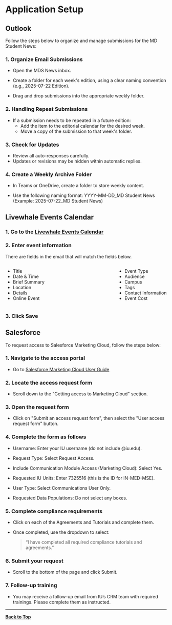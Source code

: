 # **Application Setup**

## Outlook

Follow the steps below to organize and manage submissions for the MD Student News:

### 1. Organize Email Submissions

- Open the MDS News inbox.

- Create a folder for each week's edition, using a clear naming convention (e.g., 2025-07-22 Edition).

- Drag and drop submissions into the appropriate weekly folder.

### 2. Handling Repeat Submissions

- If a submission needs to be repeated in a future edition:
  - Add the item to the editorial calendar for the desired week.
  - Move a copy of the submission to that week's folder.

### 3. Check for Updates

- Review all auto-responses carefully.
- Updates or revisions may be hidden within automatic replies.

### 4. Create a Weekly Archive Folder

- In Teams or OneDrive, create a folder to store weekly content.

- Use the following naming format:
    YYYY-MM-DD_MD Student News
    (Example: 2025-07-22_MD Student News)

## Livewhale Events Calendar

### 1. Go to the [Livewhale Events Calendar](https://events.iu.edu/livewhale/) 

### 2. Enter event information
There are fields in the email that will match the fields below.

<div style="display: flex; justify-content: space-between; gap: 2rem;">

<div>

- Title
- Date & Time
- Brief Summary
- Location
- Details
- Online Event

</div>

<div>

- Event Type
- Audience
- Campus
- Tags
- Contact Information
- Event Cost 

</div>
</div>

### 3. Click Save

## Salesforce

To request access to Salesforce Marketing Cloud, follow the steps below:

### 1. Navigate to the access portal

- Go to [Salesforce Marketing Cloud User Guide](https://salesforce.ucm.iu.edu)

### 2. Locate the access request form

- Scroll down to the "Getting access to Marketing Cloud" section.

### 3. Open the request form

- Click on "Submit an access request form", then select the "User access request form" button.

### 4. Complete the form as follows

- Username: Enter your IU username (do not include @iu.edu).

- Request Type: Select Request Access.

- Include Communication Module Access (Marketing Cloud): Select Yes.

- Requested IU Units: Enter 7325516 (this is the ID for IN-MED-MSE).

- User Type: Select Communications User Only.

- Requested Data Populations: Do not select any boxes.

### 5. Complete compliance requirements

- Click on each of the Agreements and Tutorials and complete them.

- Once completed, use the dropdown to select:
    >“I have completed all required compliance tutorials and agreements.”

### 6. Submit your request

- Scroll to the bottom of the page and click Submit.

### 7. Follow-up training

- You may receive a follow-up email from IU’s CRM team with required trainings. Please complete them as instructed.

---

<a href="#top" class="back-to-top"><strong>Back to Top</strong></a>